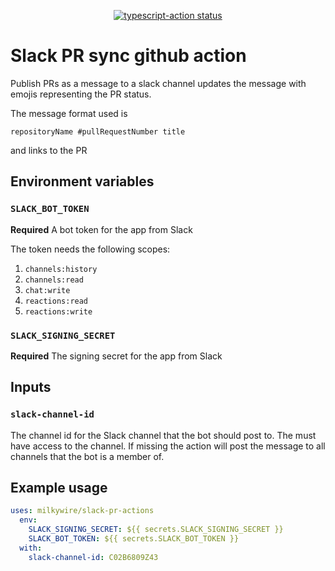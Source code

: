 <p align="center">
  <a href="https://github.com/Milkywire/slack-pr-actions/actions"><img alt="typescript-action status" src="https://github.com/Milkywire/slack-pr-actions/workflows/build-test/badge.svg"></a>
</p>

# Slack PR sync github action

Publish PRs as a message to a slack channel updates the message with emojis representing the PR status.

The message format used is

```
repositoryName #pullRequestNumber title
```

and links to the PR

## Environment variables

### `SLACK_BOT_TOKEN`

**Required** A bot token for the app from Slack

The token needs the following scopes:

1. `channels:history`
2. `channels:read`
3. `chat:write`
4. `reactions:read`
5. `reactions:write`

### `SLACK_SIGNING_SECRET`

**Required** The signing secret for the app from Slack

## Inputs

### `slack-channel-id`

The channel id for the Slack channel that the bot should post to. The must have access to the channel. If missing the action will post the message to all channels that the bot is a member of.

## Example usage

```yaml
uses: milkywire/slack-pr-actions
  env:
    SLACK_SIGNING_SECRET: ${{ secrets.SLACK_SIGNING_SECRET }}
    SLACK_BOT_TOKEN: ${{ secrets.SLACK_BOT_TOKEN }}
  with:
    slack-channel-id: C02B6809Z43
```

